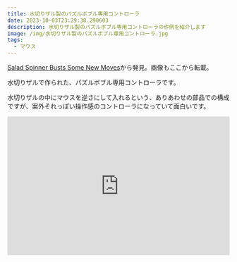 ```yaml
---
title: 水切りザル製のパズルボブル専用コントローラ
date: 2023-10-03T23:29:38.290603
description: 水切りザル製のパズルボブル専用コントローラの作例を紹介します
image: /img/水切りザル製のパズルボブル専用コントローラ.jpg
tags:
  - マウス
---
```

[Salad Spinner Busts Some New Moves](https://hackaday.com/2023/09/20/salad-spinner-busts-some-new-moves/)から発見。画像もここから転載。

水切りザルで作られた、パズルボブル専用コントローラです。

水切りザルの中にマウスを逆さにして入れるという、ありあわせの部品での構成ですが、案外それっぽい操作感のコントローラになっていて面白いです。

<iframe width="100%" height="315" src="https://www.youtube.com/embed/CJFx4kbgLUM" title="YouTube video player" frameborder="0" allow="accelerometer; autoplay; clipboard-write; encrypted-media; gyroscope; picture-in-picture" allowfullscreen></iframe>
